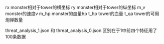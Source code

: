 
rx monster相对于tower的横坐标
ry monster相对于tower的纵坐标
m_v monster的速度v
m_hp monster的血量hp
t_hp tower的血量
t_qa tower的可用炮弹数量

threat_analysis_1.json 和 threat_analysis_0.json 区别在于1中前四个特征用了100条数据